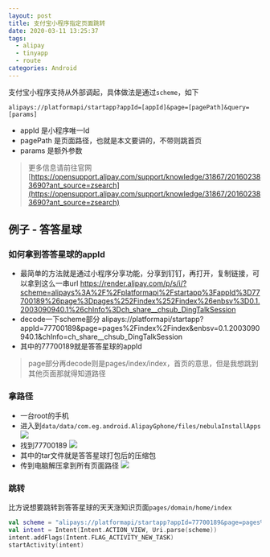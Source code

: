 ```yaml
---
layout: post
title: 支付宝小程序指定页面跳转
date: 2020-03-11 13:25:37
tags:
  - alipay
  - tinyapp
  - route
categories: Android
---
```


支付宝小程序支持从外部调起，具体做法是通过`scheme`，如下
```
alipays://platformapi/startapp?appId=[appId]&page=[pagePath]&query=[params]
```

- appId 是小程序唯一Id
- pagePath 是页面路径，也就是本文要讲的，不带则跳首页
- params 是额外参数

> 更多信息请前往官网[https://opensupport.alipay.com/support/knowledge/31867/201602383690?ant_source=zsearch](https://opensupport.alipay.com/support/knowledge/31867/201602383690?ant_source=zsearch)

<!-- More -->

## 例子 - 答答星球

### 如何拿到答答星球的appId

- 最简单的方法就是通过小程序分享功能，分享到钉钉，再打开，复制链接，可以拿到这么一串url
https://render.alipay.com/p/s/i/?scheme=alipays%3A%2F%2Fplatformapi%2Fstartapp%3FappId%3D77700189%26page%3Dpages%252Findex%252Findex%26enbsv%3D0.1.2003090940.1%26chInfo%3Dch_share__chsub_DingTalkSession
- decode一下scheme部分
alipays://platformapi/startapp?appId=77700189&page=pages%2Findex%2Findex&enbsv=0.1.2003090940.1&chInfo=ch_share__chsub_DingTalkSession
- 其中的77700189就是答答星球的appId

> page部分再decode则是pages/index/index，首页的意思，但是我想跳到其他页面那就得知道路径

### 拿路径

- 一台root的手机
- 进入到`data/data/com.eg.android.AlipayGphone/files/nebulaInstallApps`
![](http://images.zyhang.com/FhCa-97vEkQ7gaQQ9u7Xfcao0dm5)
- 找到77700189
![](http://images.zyhang.com/FiHuYsj6EhYBDSlQc5xXMPyXeMdK)
- 其中的tar文件就是答答星球打包后的压缩包
- 传到电脑解压拿到所有页面路径
![](http://images.zyhang.com/FrzcJjE1ZxCmTWt-C3vBvBQ62hds)

### 跳转

比方说想要跳转到答答星球的天天涨知识页面`pages/domain/home/index`
``` kotlin
val scheme = "alipays://platformapi/startapp?appId=77700189&page=pages%2Fdomain%2Fhome%2Findex"
val intent = Intent(Intent.ACTION_VIEW, Uri.parse(scheme))
intent.addFlags(Intent.FLAG_ACTIVITY_NEW_TASK)
startActivity(intent)
```
